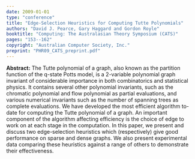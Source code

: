```yaml
---
date: 2009-01-01
type: "conference"
title: "Edge-Selection Heuristics for Computing Tutte Polynomials"
authors: "David J. Pearce, Gary Haggard and Gordon Royle"
booktitle: "Computing: The Australasian Theory Symposium (CATS)"
pages: "153--162"
copyright: "Australian Computer Society, Inc."
preprint: "PHR09_CATS_preprint.pdf"
---
```


**Abstract:** The Tutte polynomial of a graph, also known as the partition function of the q-state Potts model, is a 2-variable polynomial graph invariant of considerable importance in both combinatorics and statistical physics. It contains several other polynomial invariants, such as the chromatic polynomial and flow polynomial as partial evaluations, and various numerical invariants such as the number of spanning trees as complete evaluations. We have developed the most efficient algorithm to-date for computing the Tutte polynomial of a graph. An important component of the algorithm affecting efficiency is the choice of edge to work on at each stage in the computation. In this paper, we present and discuss two edge-selection heuristics which (respectively) give good performance on sparse and dense graphs. We also present experimental data comparing these heuristics against a range of others to demonstrate their effectiveness.